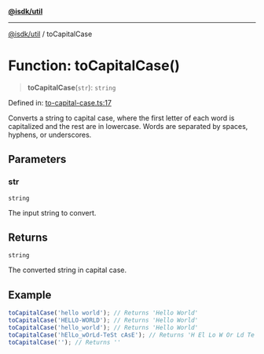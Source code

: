 [**@isdk/util**](../README.md)

***

[@isdk/util](../globals.md) / toCapitalCase

# Function: toCapitalCase()

> **toCapitalCase**(`str`): `string`

Defined in: [to-capital-case.ts:17](https://github.com/isdk/util.js/blob/f467c507a8cfd31890519496ac9059c8ad3f8d03/src/to-capital-case.ts#L17)

Converts a string to capital case, where the first letter of each word is capitalized
and the rest are in lowercase. Words are separated by spaces, hyphens, or underscores.

## Parameters

### str

`string`

The input string to convert.

## Returns

`string`

The converted string in capital case.

## Example

```typescript
toCapitalCase('hello world'); // Returns 'Hello World'
toCapitalCase('HELLO-WORLD'); // Returns 'Hello World'
toCapitalCase('hello_world'); // Returns 'Hello World'
toCapitalCase('hElLo_wOrLd-TeSt cAsE'); // Returns 'H El Lo W Or Ld Te St C As E'
toCapitalCase(''); // Returns ''
```
